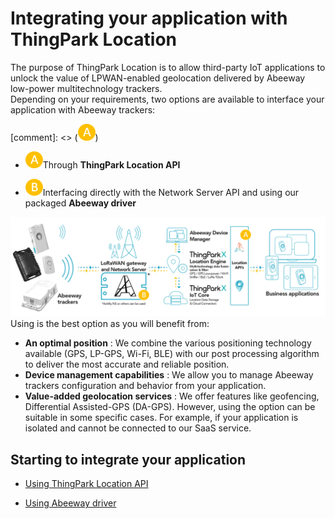 # Integrating your application with ThingPark Location
The purpose of ThingPark Location is to allow third-party IoT applications to unlock the value of LPWAN-enabled geolocation delivered by Abeeway low-power multitechnology trackers.<br/>
Depending on your requirements, two options are available to interface your application with Abeeway trackers:

[comment]: &lt;&gt; (![img](./images/Aoption.png))

- ![img](images/Aoption.png)Through **ThingPark Location API**

- ![img](images/Boption.png)Interfacing directly with the Network Server API and using our packaged **Abeeway driver**

![img](images/LP-GPS-ABEEWAY_08options.png)
Using  is the best option as you will benefit from:

* **An optimal position** : We combine the various positioning technology available (GPS, LP-GPS, Wi-Fi, BLE) with our post processing algorithm to deliver the most accurate and reliable position.
* **Device management capabilities** : We allow you to manage Abeeway trackers configuration and behavior from your application.
* **Value-added geolocation services** : We offer features like geofencing, Differential Assisted-GPS (DA-GPS).
However, using the  option can be suitable in some specific cases. For example, if your application is isolated and cannot be connected to our SaaS service.
## Starting to integrate your application
* [Using ThingPark Location API](/B-Feature-Topics/UseTPLocationAPI_C/)<br/>

* [Using Abeeway driver](/C-Procedure-Topics/UseAbeewayDriver_T/)
